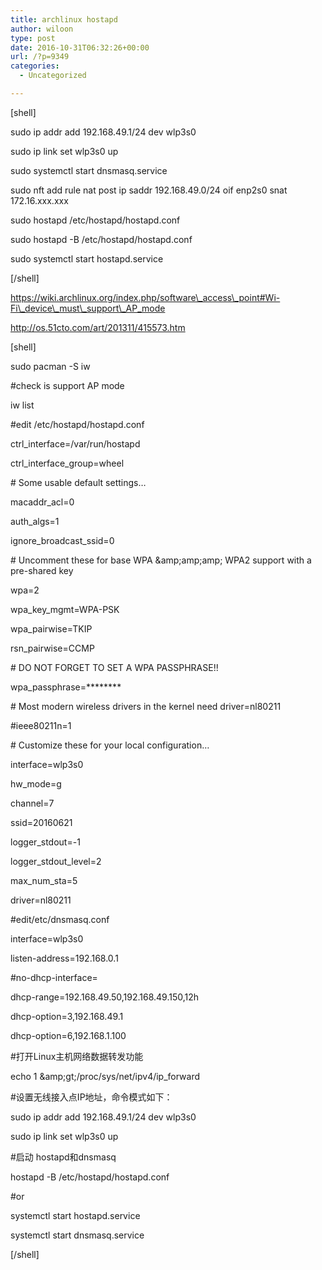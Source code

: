 ```yaml
---
title: archlinux hostapd
author: wiloon
type: post
date: 2016-10-31T06:32:26+00:00
url: /?p=9349
categories:
  - Uncategorized

---
```

[shell]
  
sudo ip addr add 192.168.49.1/24 dev wlp3s0
  
sudo ip link set wlp3s0 up
  
sudo systemctl start dnsmasq.service
  
sudo nft add rule nat post ip saddr 192.168.49.0/24 oif enp2s0 snat 172.16.xxx.xxx
  
sudo hostapd /etc/hostapd/hostapd.conf
  
sudo hostapd -B /etc/hostapd/hostapd.conf
  
sudo systemctl start hostapd.service 

[/shell]

https://wiki.archlinux.org/index.php/software\_access\_point#Wi-Fi\_device\_must\_support\_AP_mode
  
http://os.51cto.com/art/201311/415573.htm

[shell]

sudo pacman -S iw

#check is support AP mode
  
iw list

#edit /etc/hostapd/hostapd.conf

ctrl_interface=/var/run/hostapd
  
ctrl\_interface\_group=wheel
  
\# Some usable default settings&#8230;
  
macaddr_acl=0
  
auth_algs=1
  
ignore\_broadcast\_ssid=0
  
\# Uncomment these for base WPA &amp;amp;amp;amp; WPA2 support with a pre-shared key
  
wpa=2
  
wpa\_key\_mgmt=WPA-PSK
  
wpa_pairwise=TKIP
  
rsn_pairwise=CCMP
  
\# DO NOT FORGET TO SET A WPA PASSPHRASE!!
  
wpa_passphrase=\***\*****
  
\# Most modern wireless drivers in the kernel need driver=nl80211
  
#ieee80211n=1
  
\# Customize these for your local configuration&#8230;
  
interface=wlp3s0
  
hw_mode=g
  
channel=7
  
ssid=20160621
  
logger_stdout=-1
  
logger\_stdout\_level=2
  
max\_num\_sta=5
  
driver=nl80211

#edit/etc/dnsmasq.conf

interface=wlp3s0
  
listen-address=192.168.0.1
  
#no-dhcp-interface=
  
dhcp-range=192.168.49.50,192.168.49.150,12h
  
dhcp-option=3,192.168.49.1
  
dhcp-option=6,192.168.1.100

#打开Linux主机网络数据转发功能
  
echo 1 &amp;amp;gt;/proc/sys/net/ipv4/ip_forward 

#设置无线接入点IP地址，命令模式如下：
  
sudo ip addr add 192.168.49.1/24 dev wlp3s0
  
sudo ip link set wlp3s0 up

#启动 hostapd和dnsmasq
  
hostapd -B /etc/hostapd/hostapd.conf
  
#or
  
systemctl start hostapd.service
  
systemctl start dnsmasq.service 

[/shell]